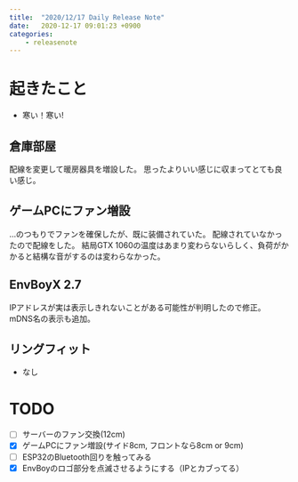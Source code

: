 ```yaml
---
title:  "2020/12/17 Daily Release Note"
date:   2020-12-17 09:01:23 +0900
categories:
	- releasenote
---
```

# 起きたこと

* 寒い！寒い!

## 倉庫部屋

配線を変更して暖房器具を増設した。
思ったよりいい感じに収まってとても良い感じ。

## ゲームPCにファン増設

…のつもりでファンを確保したが、既に装備されていた。
配線されていなかったので配線をした。
結局GTX 1060の温度はあまり変わらないらしく、負荷がかかると結構な音がするのは変わらなかった。

## EnvBoyX 2.7

IPアドレスが実は表示しきれないことがある可能性が判明したので修正。
mDNS名の表示も追加。

## リングフィット

* なし

# TODO 

- [ ] サーバーのファン交換(12cm)
- [x] ゲームPCにファン増設(サイド8cm, フロントなら8cm or 9cm)
- [ ] ESP32のBluetooth回りを触ってみる
- [x] EnvBoyのロゴ部分を点滅させるようにする（IPとカブってる）
